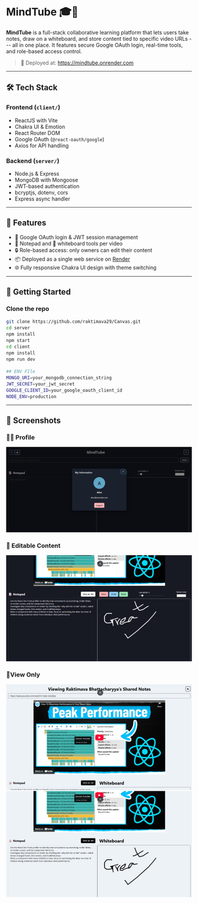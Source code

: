 # MindTube 🎓🧠

**MindTube** is a full-stack collaborative learning platform that lets
users take notes, draw on a whiteboard, and store content tied to
specific video URLs --- all in one place. It features secure Google
OAuth login, real-time tools, and role-based access control.

> 🚀 Deployed at: <https://mindtube.onrender.com>

------------------------------------------------------------------------

## 🛠️ Tech Stack

### Frontend (`client/`)

-   ReactJS with Vite
-   Chakra UI & Emotion
-   React Router DOM
-   Google OAuth (`@react-oauth/google`)
-   Axios for API handling

### Backend (`server/`)

-   Node.js & Express
-   MongoDB with Mongoose
-   JWT-based authentication
-   bcryptjs, dotenv, cors
-   Express async handler

------------------------------------------------------------------------

## 🔐 Features

-   🔑 Google OAuth login & JWT session management
-   📝 Notepad and 🧾 whiteboard tools per video
-   🔒 Role-based access: only owners can edit their content
-   📦 Deployed as a single web service on [Render](https://render.com)
-   🌐 Fully responsive Chakra UI design with theme switching

------------------------------------------------------------------------

## 🚀 Getting Started

### Clone the repo
```bash
git clone https://github.com/raktimava29/Canvas.git
cd server
npm install
npm start
cd client
npm install
npm run dev
 
## ENV FIle
MONGO_URI=your_mongodb_connection_string
JWT_SECRET=your_jwt_secret
GOOGLE_CLIENT_ID=your_google_oauth_client_id
NODE_ENV=production
 ```
------------------------------------------------------------------------

## 📸 Screenshots

### 🧑‍🏫 Profile 
![](./client/src/assets/two.png)

### 📝 Editable Content
![](./client/src/assets/one.png)

### 🧾View Only
![](./client/src/assets/three.png)
![](./client/src/assets/four.png)
